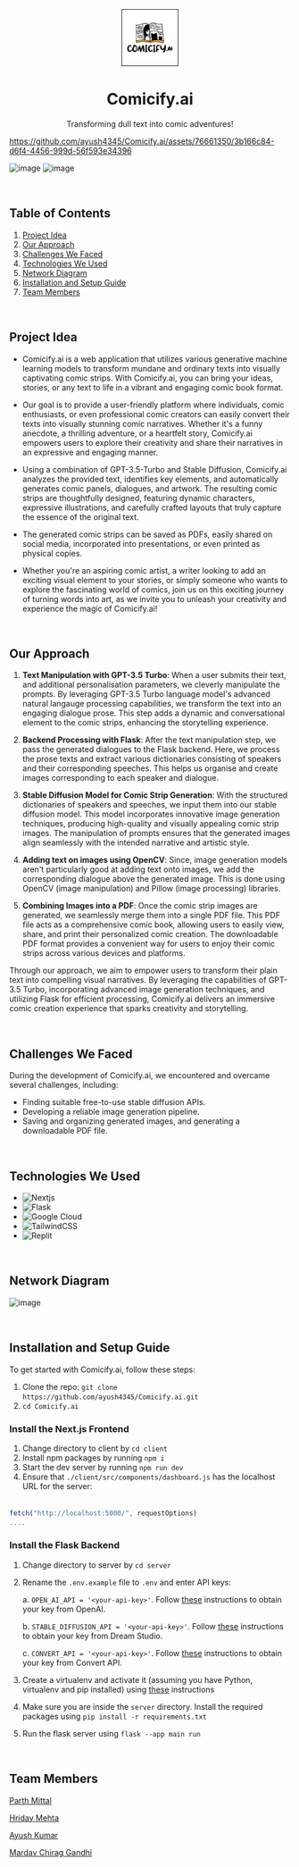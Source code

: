 <div align="center">

<img src="./COMICIFY_AI.png" alt="comicify.ai" border="1" width="100"/>

<h1 align="center">Comicify.ai</h1>

  <p align="center">
    Transforming dull text into comic adventures!
  </p>
</div>


https://github.com/ayush4345/Comicify.ai/assets/76661350/3b166c84-d6f4-4456-999d-56f593e34396


![image](https://github.com/ayush4345/HMap.ai/assets/97223188/bb0e20f0-8e5c-4585-a7cc-7fce3c859230)
![image](https://github.com/ayush4345/HMap.ai/assets/97223188/f81e2a11-bcdb-405d-b0d2-bb40c608b920)

<br/>

## Table of Contents

1. [Project Idea](#project-idea)
2. [Our Approach](#our-approach)
3. [Challenges We Faced](#challenges-we-faced)
4. [Technologies We Used](#technologies-we-used)
5. [Network Diagram](#network-diagram)
6. [Installation and Setup Guide](#installation-and-setup-guide)
7. [Team Members](#team-members)

<br/>

## Project Idea
* Comicify.ai is a web application that utilizes various generative machine learning models to transform mundane and ordinary texts into visually captivating comic strips. With Comicify.ai, you can bring your ideas, stories, or any text to life in a vibrant and engaging comic book format.

* Our goal is to provide a user-friendly platform where individuals, comic enthusiasts, or even professional comic creators can easily convert their texts into visually stunning comic narratives. Whether it's a funny anecdote, a thrilling adventure, or a heartfelt story, Comicify.ai empowers users to explore their creativity and share their narratives in an expressive and engaging manner.

* Using a combination of GPT-3.5-Turbo and Stable Diffusion, Comicify.ai analyzes the provided text, identifies key elements, and automatically generates comic panels, dialogues, and artwork. The resulting comic strips are thoughtfully designed, featuring dynamic characters, expressive illustrations, and carefully crafted layouts that truly capture the essence of the original text.

* The generated comic strips can be saved as PDFs, easily shared on social media, incorporated into presentations, or even printed as physical copies.

* Whether you're an aspiring comic artist, a writer looking to add an exciting visual element to your stories, or simply someone who wants to explore the fascinating world of comics, join us on this exciting journey of turning words into art, as we invite you to unleash your creativity and experience the magic of Comicify.ai!

<br/>

## Our Approach

1. **Text Manipulation with GPT-3.5 Turbo**: When a user submits their text, and additional personalisation parameters, we cleverly manipulate the prompts. By leveraging GPT-3.5 Turbo language model's advanced natural langauge processing capabilities, we transform the text into an engaging dialogue prose. This step adds a dynamic and conversational element to the comic strips, enhancing the storytelling experience.

2. **Backend Processing with Flask**: After the text manipulation step, we pass the generated dialogues to the Flask backend. Here, we process the prose texts and extract various dictionaries consisting of speakers and their corresponding speeches. This helps us organise and create images corresponding to each speaker and dialogue.

3. **Stable Diffusion Model for Comic Strip Generation**: With the structured dictionaries of speakers and speeches, we input them into our stable diffusion model. This model incorporates innovative image generation techniques, producing high-quality and visually appealing comic strip images. The manipulation of prompts ensures that the generated images align seamlessly with the intended narrative and artistic style.

4. **Adding text on images using OpenCV**: Since, image generation models aren't particularly good at adding text onto images, we add the corresponding dialogue above the generated image. This is done using OpenCV (image manipulation) and Pillow (image processing) libraries.

5. **Combining Images into a PDF**: Once the comic strip images are generated, we seamlessly merge them into a single PDF file. This PDF file acts as a comprehensive comic book, allowing users to easily view, share, and print their personalized comic creation. The downloadable PDF format provides a convenient way for users to enjoy their comic strips across various devices and platforms.

Through our approach, we aim to empower users to transform their plain text into compelling visual narratives. By leveraging the capabilities of GPT-3.5 Turbo, incorporating advanced image generation techniques, and utilizing Flask for efficient processing, Comicify.ai delivers an immersive comic creation experience that sparks creativity and storytelling.

<br/>

## Challenges We Faced
During the development of Comicify.ai, we encountered and overcame several challenges, including:

* Finding suitable free-to-use stable diffusion APIs.
* Developing a reliable image generation pipeline.
* Saving and organizing generated images, and generating a downloadable PDF file.

<br/>

## Technologies We Used

* ![Nextjs](https://img.shields.io/badge/next.js-000000?style=for-the-badge&logo=nextdotjs&logoColor=white)
* ![Flask](https://img.shields.io/badge/flask-%23000.svg?style=for-the-badge&logo=flask&logoColor=white)
* ![Google Cloud](https://img.shields.io/badge/GoogleCloud-%234285F4.svg?style=for-the-badge&logo=google-cloud&logoColor=white)
* ![TailwindCSS](https://img.shields.io/badge/tailwindcss-%2338B2AC.svg?style=for-the-badge&logo=tailwind-css&logoColor=white)
* ![Replit](https://img.shields.io/badge/Replit-DD1200?style=for-the-badge&logo=Replit&logoColor=white)

<br/>

## Network Diagram

![image](https://github.com/ayush4345/Comicify.ai/assets/99096397/a0b53597-a997-4837-9dbc-43c47f164766)


<br/>

## Installation and Setup Guide
To get started with Comicify.ai, follow these steps:

1. Clone the repo: `git clone https://github.com/ayush4345/Comicify.ai.git`
2. `cd Comicify.ai`

### Install the Next.js Frontend

1. Change directory to client by `cd client`
2. Install npm packages by running `npm i`
3. Start the dev server by running `npm run dev`
4. Ensure that `./client/src/components/dashboard.js` has the localhost URL for the server:

```js

fetch("http://localhost:5000/", requestOptions)
....

```

### Install the Flask Backend

1. Change directory to server by `cd server`
2. Rename the `.env.example` file to `.env` and enter API keys:

    a. `OPEN_AI_API = '<your-api-key>'`. Follow [these](https://www.howtogeek.com/885918/how-to-get-an-openai-api-key/) instructions to obtain your key from OpenAI.

    b. `STABLE_DIFFUSION_API = '<your-api-key>'`. Follow [these](https://platform.stability.ai/docs/getting-started/authentication/) instructions to obtain your key from Dream Studio.

    c. `CONVERT_API = '<your-api-key>'`. Follow [these](https://help.convertapi.com/en/article/where-do-i-find-my-secret-key-v7w9vn/#:~:text=In%20order%20to%20get%20your,on%20the%20top%20right%20corner.) instructions to obtain your key from Convert API.

3. Create a virtualenv and activate it (assuming you have Python, virtualenv and pip installed) using [these](https://www.geeksforgeeks.org/creating-python-virtual-environment-windows-linux/) instructions

4. Make sure you are inside the `server` directory.
Install the required packages using `pip install -r requirements.txt`

5. Run the flask server using `flask --app main run`

<br/>

## Team Members

[Parth Mittal](https://devfolio.co/@parthmittal)

[Hriday Mehta](https://devfolio.co/@outkast)

[Ayush Kumar](https://devfolio.co/@ayush4345)

[Mardav Chirag Gandhi](https://devfolio.co/@MCG)
